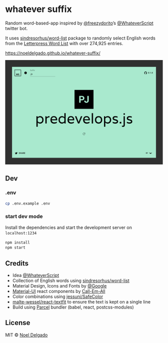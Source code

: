 # whatever suffix
Random word-based-app inspired by [@freezydorito]’s [@WhateverScript] twitter bot.

It uses [sindresorhus/word-list] package to randomly select English words from the [Letterpress Word List] with over 274,925 entries.

https://noeldelgado.github.io/whatever-suffix/

![screenshot](./screen-shot.png)

## Dev
### .env

```sh
cp .env.example .env
```

### start dev mode
Install the dependencies and start the development server on `localhost:1234`

```sh
npm install
npm start
```

## Credits
- Idea [@WhateverScript]
- Collection of English words using [sindresorhus/word-list]
- Material Design, Icons and Fonts by [@Google]
- [Material-UI] react components by [Call-Em-All]
- Color combinations using [jessuni/SafeColor]
- [malte-wessel/react-textfit] to ensure the text is kept on a single line
- Build using [Parcel] bundler (babel, react, postcss-modules)

## License
MIT © [Noel Delgado](http://pixelia.me/)

[@freezydorito]: https://twitter.com/freezydorito
[@WhateverScript]: https://twitter.com/WhateverScript
[sindresorhus/word-list]: https://github.com/sindresorhus/word-list
[Letterpress Word List]: https://github.com/atebits/Words/blob/master/Words/en.txt
[@Google]: https://twitter.com/Google
[Material-UI]: https://github.com/mui-org/material-ui
[Call-Em-All]: https://github.com/mui-org
[jessuni/SafeColor]: https://github.com/jessuni/SafeColor
[malte-wessel/react-textfit]: https://github.com/malte-wessel/react-textfit
[Parcel]: https://parceljs.org/
